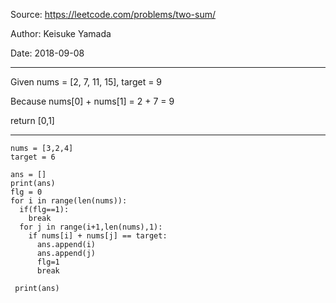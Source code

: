 Source: https://leetcode.com/problems/two-sum/

Author: Keisuke Yamada

Date: 2018-09-08

---

Given nums = [2, 7, 11, 15], target = 9

Because nums[0] + nums[1] = 2 + 7 = 9

return [0,1]

---

    nums = [3,2,4]
    target = 6
        
    ans = []
    print(ans)
    flg = 0
    for i in range(len(nums)):
      if(flg==1):
        break
      for j in range(i+1,len(nums),1):
        if nums[i] + nums[j] == target:
          ans.append(i)
          ans.append(j)
          flg=1
          break

     print(ans)
